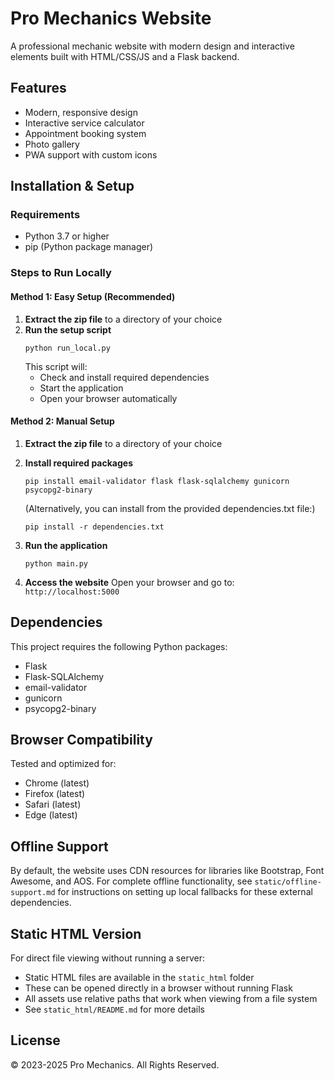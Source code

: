 # Pro Mechanics Website

A professional mechanic website with modern design and interactive elements built with HTML/CSS/JS and a Flask backend.

## Features

- Modern, responsive design
- Interactive service calculator
- Appointment booking system
- Photo gallery
- PWA support with custom icons

## Installation & Setup

### Requirements
- Python 3.7 or higher
- pip (Python package manager)

### Steps to Run Locally

#### Method 1: Easy Setup (Recommended)

1. **Extract the zip file** to a directory of your choice
2. **Run the setup script**
   ```
   python run_local.py
   ```
   This script will:
   - Check and install required dependencies
   - Start the application
   - Open your browser automatically

#### Method 2: Manual Setup

1. **Extract the zip file** to a directory of your choice

2. **Install required packages**
   ```
   pip install email-validator flask flask-sqlalchemy gunicorn psycopg2-binary
   ```

   (Alternatively, you can install from the provided dependencies.txt file:)
   ```
   pip install -r dependencies.txt
   ```

3. **Run the application**
   ```
   python main.py
   ```

4. **Access the website**
   Open your browser and go to: `http://localhost:5000`

## Dependencies

This project requires the following Python packages:
- Flask
- Flask-SQLAlchemy
- email-validator
- gunicorn
- psycopg2-binary

## Browser Compatibility

Tested and optimized for:
- Chrome (latest)
- Firefox (latest)
- Safari (latest)
- Edge (latest)

## Offline Support

By default, the website uses CDN resources for libraries like Bootstrap, Font Awesome, and AOS.
For complete offline functionality, see `static/offline-support.md` for instructions on setting up local
fallbacks for these external dependencies.

## Static HTML Version

For direct file viewing without running a server:
- Static HTML files are available in the `static_html` folder
- These can be opened directly in a browser without running Flask
- All assets use relative paths that work when viewing from a file system
- See `static_html/README.md` for more details

## License

© 2023-2025 Pro Mechanics. All Rights Reserved.